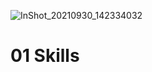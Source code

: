 ![InShot_20210930_142334032](https://user-images.githubusercontent.com/28886101/135424929-f12391b4-a7fc-48af-b093-c0fa0c172683.jpg?v=4&s=200)

# 01 Skills

